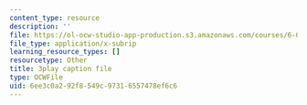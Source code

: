 ```yaml
---
content_type: resource
description: ''
file: https://ol-ocw-studio-app-production.s3.amazonaws.com/courses/6-0001-introduction-to-computer-science-and-programming-in-python-fall-2016/6ee3c0a292f8549c97316557478ef6c6_9H6muyZjms0.vtt
file_type: application/x-subrip
learning_resource_types: []
resourcetype: Other
title: 3play caption file
type: OCWFile
uid: 6ee3c0a2-92f8-549c-9731-6557478ef6c6
---
```

